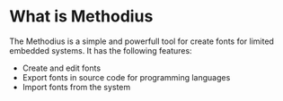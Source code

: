 What is Methodius
======

The Methodius is a simple and powerfull tool for create fonts for limited embedded systems. It has the following features:

  - Create and edit fonts
  - Export fonts in source code for programming languages
  - Import fonts from the system
